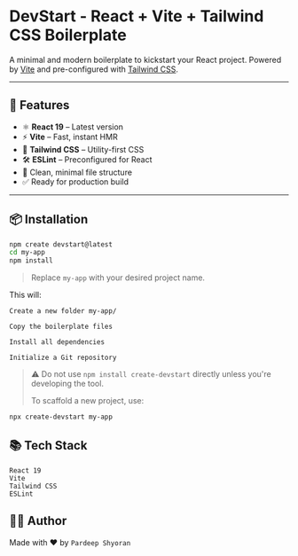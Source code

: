 # DevStart - React + Vite + Tailwind CSS Boilerplate

A minimal and modern boilerplate to kickstart your React project. Powered by [Vite](https://vitejs.dev/) and pre-configured with [Tailwind CSS](https://tailwindcss.com/).

---

## 🚀 Features

- ⚛️ **React 19** – Latest version
- ⚡ **Vite** – Fast, instant HMR
- 🎨 **Tailwind CSS** – Utility-first CSS
- 🛠️ **ESLint** – Preconfigured for React
- 🧹 Clean, minimal file structure
- ✅ Ready for production build

---

## 📦 Installation

```bash
npm create devstart@latest
cd my-app
npm install
```

> Replace `my-app` with your desired project name.

This will:

    Create a new folder my-app/

    Copy the boilerplate files

    Install all dependencies

    Initialize a Git repository



> ⚠️ Do not use `npm install create-devstart` directly unless you're developing the tool.
>  
> To scaffold a new project, use:

```bash
npx create-devstart my-app
```

## 📚 Tech Stack

    React 19
    Vite
    Tailwind CSS
    ESLint


## 🧑‍💻 Author

Made with ❤️ by `Pardeep Shyoran`